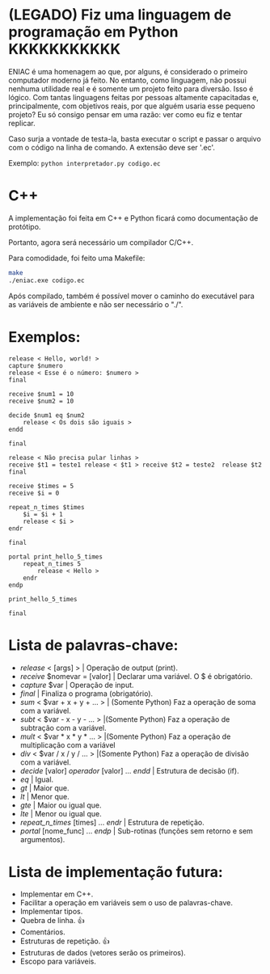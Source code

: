 # (LEGADO) Fiz uma linguagem de programação em Python KKKKKKKKKKK
ENIAC é uma homenagem ao que, por alguns, é considerado o primeiro computador moderno já feito. No entanto, como linguagem, não possui nenhuma utilidade real e é somente um projeto feito para diversão. Isso é lógico.
Com tantas linguagens feitas por pessoas altamente capacitadas e, principalmente, com objetivos reais, por que alguém usaria esse pequeno projeto? Eu só consigo pensar em uma razão: ver como eu fiz e tentar replicar.

Caso surja a vontade de testa-la, basta executar o script e passar o arquivo com o código na linha de comando. A extensão deve ser '.ec'.

Exemplo: ``` python interpretador.py codigo.ec ```

# C++
A implementação foi feita em C++ e Python ficará como documentação de protótipo.

Portanto, agora será necessário um compilador C/C++.

Para comodidade, foi feito uma Makefile:

```bash
make
./eniac.exe codigo.ec
```

Após compilado, também é possível mover o caminho do executável para as variáveis de ambiente e não ser necessário o "./".

# Exemplos:
```
release < Hello, world! >
capture $numero
release < Esse é o número: $numero >
final
```

```
receive $num1 = 10
receive $num2 = 10

decide $num1 eq $num2
    release < Os dois são iguais >
endd

final
```

```
release < Não precisa pular linhas >
receive $t1 = teste1 release < $t1 > receive $t2 = teste2  release $t2 final
```

```
receive $times = 5
receive $i = 0

repeat_n_times $times
    $i = $i + 1
    release < $i >
endr

final
```

```
portal print_hello_5_times 
    repeat_n_times 5
        release < Hello >
    endr
endp

print_hello_5_times

final
```

# Lista de palavras-chave:
* _release_ < [args] > | Operação de output (print).
* _receive_ $nomevar = [valor] | Declarar uma variável. O $ é obrigatório.
* _capture_ $var | Operação de input.
* _final_ | Finaliza o programa (obrigatório).
* _sum_ < $var + x + y + ... > | (Somente Python) Faz a operação de soma com a variável.
* _subt_ < $var - x - y - ... > |(Somente Python) Faz a operação de subtração com a variável.
* _mult_ < $var * x * y * ... > |(Somente Python) Faz a operação de multiplicação com a variável
* _div_ < $var / x / y / ... > |(Somente Python) Faz a operação de divisão com a variável.
* _decide_ [valor] _operador_ [valor] ... _endd_ | Estrutura de decisão (if).
* _eq_ | Igual.
* _gt_ | Maior que.
* _lt_ | Menor que.
* _gte_ | Maior ou igual que.
* _lte_ | Menor ou igual que.
* _repeat\_n\_times_ [times] ... _endr_ | Estrutura de repetição.
* _portal_ [nome_func] ... _endp_ | Sub-rotinas (funções sem retorno e sem argumentos).

# Lista de implementação futura:
- Implementar em C++.
- Facilitar a operação em variáveis sem o uso de palavras-chave.
- Implementar tipos.
- Quebra de linha. 👍
- Comentários.
- Estruturas de repetição. 👍
- Estruturas de dados (vetores serão os primeiros).
- Escopo para variáveis.